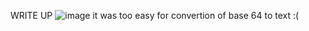 WRITE UP
![image](https://github.com/user-attachments/assets/48b70fa0-d432-46d2-a94f-32d6ad1f4b31)
it was too easy for convertion of base 64  to text :(
